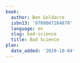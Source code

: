 ```yaml
---
book:
  author: Ben Goldacre
  isbn13: '9780007284870'
  language: en
  slug: bad-science
  title: Bad Science
plan:
  date_added: '2020-10-04'
---
```

